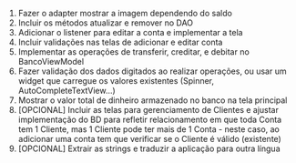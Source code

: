 1. Fazer o adapter mostrar a imagem dependendo do saldo
2. Incluir os métodos atualizar e remover no DAO
3. Adicionar o listener para editar a conta e implementar a tela
4. Incluir validações nas telas de adicionar e editar conta
5. Implementar as operações de transferir, creditar, e debitar no BancoViewModel
6. Fazer validação dos dados digitados ao realizar operações, ou usar um widget que carregue os valores existentes (Spinner, AutoCompleteTextView...)
7. Mostrar o valor total de dinheiro armazenado no banco na tela principal
8. [OPCIONAL] Incluir as telas para gerenciamento de Clientes e ajustar implementação do BD para refletir relacionamento em que toda Conta tem 1 Cliente, mas 1 Cliente pode ter mais de 1 Conta - neste caso, ao adicionar uma conta tem que verificar se o Cliente é válido (existente)
9. [OPCIONAL] Extrair as strings e traduzir a aplicação para outra língua